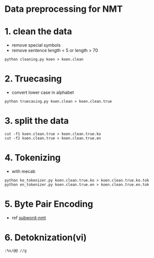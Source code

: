 # Data preprocessing for NMT

# 1. clean the data
- remove special symbols
- remove sentence length < 5 or length > 70
```
python cleaning.py koen > koen.clean
```

# 2. Truecasing
- convert lower case in alphabet
```
python truecasing.py koen.clean > koen.clean.true
```

# 3. split the data
```
cut -f1 koen.clean.true > koen.clean.true.ko
cut -f2 koen.clean.true > koen.clean.true.en

```

# 4. Tokenizing
- with mecab
```
python ko_tokenizer.py koen.clean.true.ko > koen.clean.true.ko.tok
python en_tokenizer.py koen.clean.true.en > koen.clean.true.en.tok
```

# 5. Byte Pair Encoding
- ref [subword-nmt](https://github.com/rsennrich/subword-nmt)

# 6. Detoknization(vi)
```
:%s/@@ //g
```
